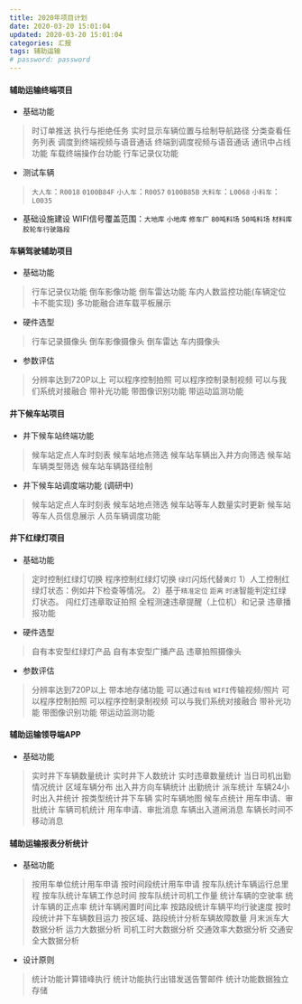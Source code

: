 ```yaml
---
title: 2020年项目计划
date: 2020-03-20 15:01:04
updated: 2020-03-20 15:01:04
categories: 汇报
tags: 辅助运输
# password: password
---
```



#### 辅助运输终端项目
* 基础功能
> 时订单推送
> 执行与拒绝任务
> 实时显示车辆位置与绘制导航路径
> 分类查看任务列表
> 调度到终端视频与语音通话
> 终端到调度视频与语音通话
> 通讯中占线功能
> 车载终端操作台功能
> 行车记录仪功能

* 测试车辆
> `大人车`：`R0018` `0100B84F`
> `小人车`：`R0057` `0100B85B`
> `大料车`：`L0068`
> `小料车`：`L0035`

* 基础设施建设
WIFI信号覆盖范围：`大地库` `小地库` `修车厂` `80吨料场` `50吨料场` `材料库` `胶轮车行驶路段`



#### 车辆驾驶辅助项目

* 基础功能
> 行车记录仪功能
> 倒车影像功能
> 倒车雷达功能
> 车内人数监控功能(车辆定位卡不能实现)
> 多功能融合进车载平板展示

* 硬件选型
> 行车记录摄像头
> 倒车影像摄像头
> 倒车雷达
> 车内摄像头

* 参数评估
> 分辨率达到720P以上
> 可以程序控制拍照
> 可以程序控制录制视频
> 可以与我们系统对接融合
> 带补光功能
> 带图像识别功能
> 带运动监测功能


#### 井下候车站项目
* 井下候车站终端功能
> 候车站定点人车时刻表
> 候车站地点筛选
> 候车站车辆出入井方向筛选
> 候车站车辆类型筛选
> 候车站车辆路径绘制

* 井下候车站调度端功能 (调研中)
> 候车站定点人车时刻表
> 候车站地点筛选
> 候车站等车人数量实时更新
> 候车站等车人员信息展示
> 人员车辆调度功能



#### 井下红绿灯项目
* 基础功能
> 定时控制红绿灯切换
> 程序控制红绿灯切换
> `绿灯`闪烁代替`黄灯`
1）人工控制红绿灯状态：例如井下检查等情况。
2）基于`精准定位` `距离` `时速`智能判定红绿灯状态。
> 闯红灯违章取证拍照
> 全程测速违章提醒（上位机）和记录
> 违章播报功能

* 硬件选型
> 自有本安型红绿灯产品
> 自有本安型广播产品
> 违章拍照摄像头

* 参数评估
> 分辨率达到720P以上
> 带本地存储功能
> 可以通过`有线` `WIFI`传输视频/照片
> 可以程序控制拍照
> 可以程序控制录制视频
> 可以与我们系统对接融合
> 带补光功能
> 带图像识别功能
> 带运动监测功能


#### 辅助运输领导端APP 
* 基础功能
> 实时井下车辆数量统计
> 实时井下人数统计
> 实时违章数量统计
> 当日司机出勤情况统计
> 区域车辆分布
> 出入井方向车辆统计
> 出勤统计
> 派车统计
> 车辆24小时出入井统计
> 按类型统计井下车辆
> 实时车辆地图
> 候车点统计
> 用车申请、审批统计
> 车辆司机统计
> 用车申请、审批消息
> 车辆出入道闸消息
> 车辆长时间不移动消息

#### 辅助运输报表分析统计
* 基础功能
> 按用车单位统计用车申请
> 按时间段统计用车申请
> 按车队统计车辆运行总里程
> 按车队统计车辆工作总时间
> 按车队统计司机工作量
> 统计车辆的空驶率
> 统计车辆的正点率
> 统计车辆闲置时间比率
> 按路段统计车辆平均行驶速度
> 按时段统计井下车辆数目运力
> 按区域、路段统计分析车辆故障数量
> 月末派车大数据分析
> 运力大数据分析
> 司机工时大数据分析
> 交通效率大数据分析
> 交通安全大数据分析

* 设计原则
> 统计功能计算错峰执行
> 统计功能执行出错发送告警邮件
> 统计功能数据独立存储